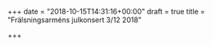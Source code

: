 +++
date = "2018-10-15T14:31:16+00:00"
draft = true
title = "Frälsningsarméns julkonsert 3/12 2018"

+++
